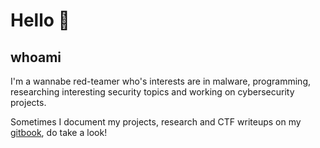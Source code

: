 # Hello 👋
## whoami
I'm a wannabe red-teamer who's interests are in malware, programming, researching interesting security topics and working on cybersecurity projects.

Sometimes I document my projects, research and CTF writeups on my [gitbook](https://gatari.gitbook.io/), do take a look!
